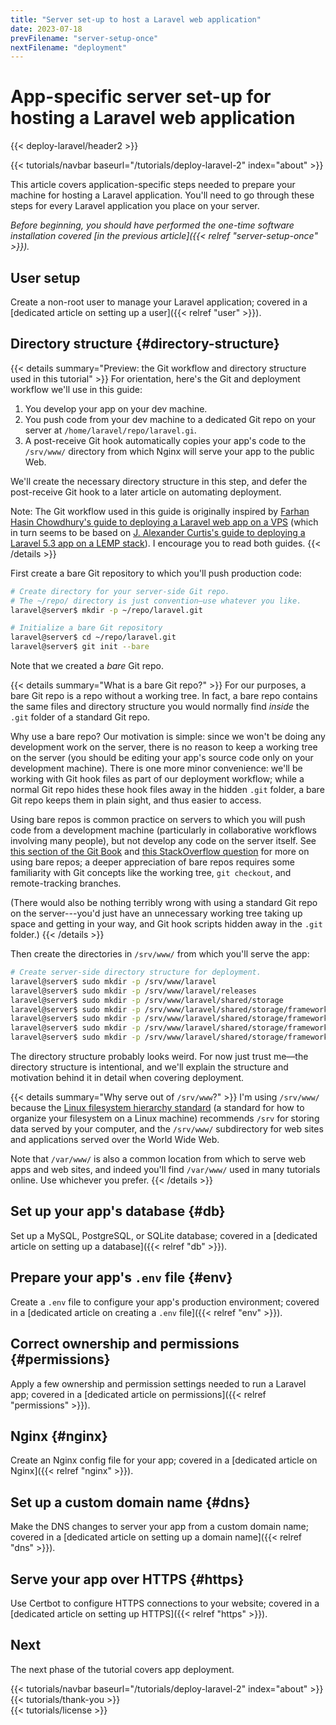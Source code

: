 ```yaml
---
title: "Server set-up to host a Laravel web application"
date: 2023-07-18
prevFilename: "server-setup-once"
nextFilename: "deployment"
---
```


# App-specific server set-up for hosting a Laravel web application

{{< deploy-laravel/header2 >}}
<div class="mt-4 mb-10">
{{< tutorials/navbar baseurl="/tutorials/deploy-laravel-2" index="about" >}}
</div>

This article covers application-specific steps needed to prepare your machine for hosting a Laravel application.
You'll need to go through these steps for every Laravel application you place on your server.

*Before beginning, you should have performed the one-time software installation covered [in the previous article]({{< relref "server-setup-once" >}}).*

## User setup

Create a non-root user to manage your Laravel application;
covered in a [dedicated article on setting up a user]({{< relref "user" >}}).

## Directory structure {#directory-structure}

{{< details summary="Preview: the Git workflow and directory structure used in this tutorial" >}}
For orientation, here's the Git and deployment workflow we'll use in this guide:

1. You develop your app on your dev machine.
1. You push code from your dev machine to a dedicated Git repo on your server at `/home/laravel/repo/laravel.gi`.
1. A post-receive Git hook automatically copies your app's code to the `/srv/www/` directory from which Nginx will serve your app to the public Web.

We'll create the necessary directory structure in this step, and defer the post-receive Git hook to a later article on automating deployment.

Note: The Git workflow used in this guide is originally inspired by [Farhan Hasin Chowdhury's guide to deploying a Laravel web app on a VPS](https://adevait.com/laravel/deploying-laravel-applications-virtual-private-servers) (which in turn seems to be based on [J. Alexander Curtis's guide to deploying a Laravel 5.3 app on a LEMP stack](https://devmarketer.io/learn/deploy-laravel-5-app-lemp-stack-ubuntu-nginx/)).
I encourage you to read both guides.
{{< /details >}}

First create a bare Git repository to which you'll push production code:

```bash
# Create directory for your server-side Git repo.
# The ~/repo/ directory is just convention—use whatever you like.
laravel@server$ mkdir -p ~/repo/laravel.git

# Initialize a bare Git repository
laravel@server$ cd ~/repo/laravel.git
laravel@server$ git init --bare
```

Note that we created a *bare* Git repo.

{{< details summary="What is a bare Git repo?" >}}
For our purposes, a bare Git repo is a repo without a working tree.
In fact, a bare repo contains the same files and directory structure you would normally find *inside* the `.git` folder of a standard Git repo.

Why use a bare repo?
Our motivation is simple: since we won't be doing any development work on the server, there is no reason to keep a working tree on the server (you should be editing your app's source code only on your development machine).
There is one more minor convenience: we'll be working with Git hook files as part of our deployment workflow; while a normal Git repo hides these hook files away in the hidden `.git` folder, a bare Git repo keeps them in plain sight, and thus easier to access.

Using bare repos is common practice on servers to which you will push code from a development machine (particularly in collaborative workflows involving many people), but not develop any code on the server itself.
See [this section of the Git Book](https://git-scm.com/book/en/v2/Git-on-the-Server-Getting-Git-on-a-Server) and [this StackOverflow question](https://stackoverflow.com/questions/5540883/whats-the-practical-difference-between-a-bare-and-non-bare-repository) for more on using bare repos;
a deeper appreciation of bare repos requires some familiarity with Git concepts like the working tree, `git checkout`, and remote-tracking branches.

(There would also be nothing terribly wrong with using a standard Git repo on the server---you'd just have an unnecessary working tree taking up space and getting in your way, and Git hook scripts hidden away in the `.git` folder.)
{{< /details >}}

Then create the directories in `/srv/www/` from which you'll serve the app:

```bash
# Create server-side directory structure for deployment.
laravel@server$ sudo mkdir -p /srv/www/laravel
laravel@server$ sudo mkdir -p /srv/www/laravel/releases
laravel@server$ sudo mkdir -p /srv/www/laravel/shared/storage
laravel@server$ sudo mkdir -p /srv/www/laravel/shared/storage/framework
laravel@server$ sudo mkdir -p /srv/www/laravel/shared/storage/framework/sessions
laravel@server$ sudo mkdir -p /srv/www/laravel/shared/storage/framework/views
laravel@server$ sudo mkdir -p /srv/www/laravel/shared/storage/framework/cache
```

The directory structure probably looks weird.
For now just trust me—the directory structure is intentional, and we'll explain the structure and motivation behind it in detail when covering deployment.

{{< details summary="Why serve out of `/srv/www`?" >}}
I'm using `/srv/www/` because the [Linux filesystem hierarchy standard](https://refspecs.linuxfoundation.org/FHS_3.0/fhs-3.0.html#srvDataForServicesProvidedBySystem) (a standard for how to organize your filesystem on a Linux machine) recommends `/srv` for storing data served by your computer, and the `/srv/www/` subdirectory for web sites and applications served over the World Wide Web.

Note that `/var/www/` is also a common location from which to serve web apps and web sites, and indeed you'll find `/var/www/` used in many tutorials online.
Use whichever you prefer.
{{< /details >}}

## Set up your app's database {#db}

Set up a MySQL, PostgreSQL, or SQLite database;
covered in a [dedicated article on setting up a database]({{< relref "db" >}}).

## Prepare your app's `.env` file {#env}

Create a `.env` file to configure your app's production environment;
covered in a [dedicated article on creating a `.env` file]({{< relref "env" >}}).

## Correct ownership and permissions {#permissions}

Apply a few ownership and permission settings needed to run a Laravel app;
covered in a [dedicated article on permissions]({{< relref "permissions" >}}).

## Nginx {#nginx}

Create an Nginx config file for your app;
covered in a [dedicated article on Nginx]({{< relref "nginx" >}}).

## Set up a custom domain name {#dns}

Make the DNS changes to server your app from a custom domain name;
covered in a [dedicated article on setting up a domain name]({{< relref "dns" >}}).

## Serve your app over HTTPS {#https}

Use Certbot to configure HTTPS connections to your website;
covered in a [dedicated article on setting up HTTPS]({{< relref "https" >}}).

## Next

The next phase of the tutorial covers app deployment.

<div class="mt-8">
{{< tutorials/navbar baseurl="/tutorials/deploy-laravel-2" index="about" >}}
</div>

<div class="mt-8">
{{< tutorials/thank-you >}}
<div>

<div class="mt-6">
{{< tutorials/license >}}
<div>

